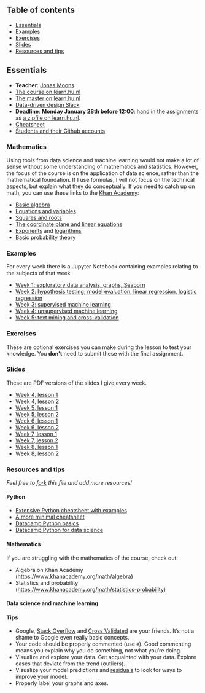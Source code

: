 ## Table of contents
* [Essentials](#essentials)
* [Examples](#examples)
* [Exercises](#exercises)
* [Slides](#slides)
* [Resources and tips](#resources-and-tips)

## Essentials
* **Teacher**: [Jonas Moons](mailto:jonas.moons@hu.nl)
* [The course on learn.hu.nl](https://learn.hu.nl/course/view.php?id=802)
* [The master on learn.hu.nl](https://learn.hu.nl/course/index.php?categoryid=93)
* [Data-driven design Slack](https://datadrivendesign2018.slack.com/)
* **Deadline**: **Monday January 28th before 12:00**: hand in the assignments as [a zipfile on learn.hu.nl](https://learn.hu.nl/mod/assign/view.php?id=65961).
* [Cheatsheet](cheatsheet.md)
* [Students and their Github accounts](students.md)

### Mathematics
Using tools from data science and machine learning would not make a lot of sense without some understanding of mathematics and statistics. However, the focus of the course is on the application of data science, rather than the mathematical foundation. If I use formulas, I will not focus on the technical aspects, but explain what they do conceptually. If you need to catch up on math, you can use these links to the [Khan Academy](https://www.khanacademy.org/):

* [Basic algebra](https://www.khanacademy.org/math/algebra/introduction-to-algebra)
* [Equations and variables](https://www.khanacademy.org/math/algebra/one-variable-linear-equations)
* [Squares and roots](https://www.khanacademy.org/math/in-eighth-grade-math/squares-square-roots)
* [The coordinate plane and linear equations](https://www.khanacademy.org/math/algebra/two-var-linear-equations)
* [Exponents](https://www.khanacademy.org/math/pre-algebra/pre-algebra-exponents-radicals#pre-algebra-exponents) and [logarithms](https://www.khanacademy.org/math/algebra2/exponential-and-logarithmic-functions/introduction-to-logarithms/a/intro-to-logarithms)
* [Basic probability theory](https://www.khanacademy.org/math/probability/probability-geometry#probability-basics)

### Examples
For every week there is a Jupyter Notebook containing examples relating to the subjects of that week
* [Week 1: exploratory data analysis, graphs, Seaborn](examples/examples-1.ipynb)
* [Week 2: hypothesis testing, model evaluation, linear regression, logistic regression](examples/examples-2.ipynb)
* [Week 3: supervised machine learning](examples/examples-3.ipynb)
* [Week 4: unsupervised machine learning](examples/examples-4.ipynb)
* [Week 5: text mining and cross-validation](examples/examples-5.ipynb)

### Exercises
These are optional exercises you can make during the lesson to test your knowledge. You **don't** need to submit these with the final assignment.

### Slides
These are PDF versions of the slides I give every week.
* [Week 4, lesson 1](slides/ddl-w4l1.pdf)
* [Week 4, lesson 2](slides/ddl-w4l2.pdf)
* [Week 5, lesson 1](slides/ddl-w5l1.pdf)
* [Week 5, lesson 2](slides/ddl-w5l2.pdf)
* [Week 6, lesson 1](slides/ddl-w6l1.pdf)
* [Week 6, lesson 2](slides/ddl-w6l2.pdf)
* [Week 7, lesson 1](slides/ddl-w7l1.pdf)
* [Week 7, lesson 2](slides/ddl-w7l2.pdf)
* [Week 8, lesson 1](slides/ddl-w8l1.pdf)
* [Week 8, lesson 2](slides/ddl-w8l2.pdf)

### Resources and tips
*Feel free to [fork](https://help.github.com/articles/fork-a-repo/) this file and add more resources!*

#### Python
* [Extensive Python cheatsheet with examples](https://github.com/wilfredinni/python-cheatsheet#python-basics)
* [A more minimal cheatsheet](https://learnxinyminutes.com/docs/python3/)
* [Datacamp Python basics](https://campus.datacamp.com/courses/intro-to-python-for-data-science/chapter-1-python-basics)
* [Datacamp Python for data science](https://campus.datacamp.com/courses/intro-to-python-for-data-science/)

#### Mathematics
If you are struggling with the mathematics of the course, check out:
* Algebra on Khan Academy (https://www.khanacademy.org/math/algebra)
* Statistics and probability (https://www.khanacademy.org/math/statistics-probability)

#### Data science and machine learning

#### Tips
* Google, [Stack Overflow](https://stackoverflow.com/) and [Cross Validated](https://stats.stackexchange.com/) are your friends. It’s not a shame to Google even really basic concepts.
* Your code should be properly commented (use `#`). Good commenting means you explain why you do something, not what you’re doing.
* Visualize and explore your data. Get acquainted with your data. Explore cases that deviate from the trend (outliers).
* Visualize your model predictions and [residuals](http://blog.minitab.com/blog/adventures-in-statistics-2/why-you-need-to-check-your-residual-plots-for-regression-analysis) to look for ways to improve your model. 
* Properly label your graphs and axes.
